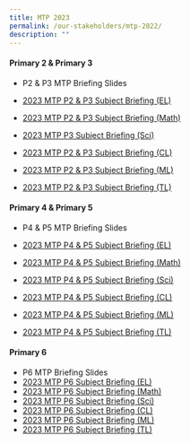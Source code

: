 ```yaml
---
title: MTP 2023
permalink: /our-stakeholders/mtp-2022/
description: ""
---
```


#### Primary 2 & Primary 3

*   P2 & P3 MTP Briefing Slides
*   [2023 MTP P2 & P3 Subject Briefing (EL)](https://youtu.be/usxKqVQiyDM)
*   [2023 MTP P2 & P3 Subject Briefing (Math)](https://youtu.be/xDU-DbsKbGA)
*   [2023 MTP P3 Subject Briefing (Sci)](https://youtu.be/ZYGray_4jrY)  
    
*   [2023 MTP P2 & P3 Subject Briefing (CL)](https://youtu.be/bwCHjup_sfo)
*   [2023 MTP P2 & P3 Subject Briefing (ML)](https://youtu.be/xH64ADuPX4M)
*   [2023 MTP P2 & P3 Subject Briefing (TL)](https://youtu.be/Nwx555HbI-0)

#### Primary 4 & Primary 5

*   P4 & P5 MTP Briefing Slides
*   [2023 MTP P4 & P5 Subject Briefing (EL)](https://www.youtube.com/watch?v=oUBBJOIhARs)
*   [2023 MTP P4 & P5 Subject Briefing (Math)](https://youtu.be/FVryrjQMyDw)
*   [2023 MTP P4 & P5 Subject Briefing (Sci)](https://www.youtube.com/watch?v=gDB1kRHCQYw&feature=youtu.be)  
    
*   [2023 MTP P4 & P5 Subject Briefing (CL)](https://www.youtube.com/watch?v=mIvdX36Tmg0)
*   [2023 MTP P4 & P5 Subject Briefing (ML)](https://www.youtube.com/watch?v=Mnmb_1yj2G8)
*   [2023 MTP P4 & P5 Subject Briefing (TL)](https://www.youtube.com/watch?v=zO56AZx6OX8)

#### Primary 6  

*   P6 MTP Briefing Slides
*   [2023 MTP P6 Subject Briefing (EL)](https://youtu.be/ETcVGSrrDp8)  
*   [2023 MTP P6 Subject Briefing (Math)](https://youtu.be/aiZl8SF2WiI)
*   [2023 MTP P6 Subject Briefing (Sci)](https://youtu.be/A-CzJBcZf74)
*   [2023 MTP P6 Subject Briefing (CL)](https://youtu.be/KSLWlsDhTJ0)
*   [2023 MTP P6 Subject Briefing (ML)](https://youtu.be/XoeiLmpDRJM)
*   [2023 MTP P6 Subject Briefing (TL)](https://youtu.be/VzplOrorO2M)